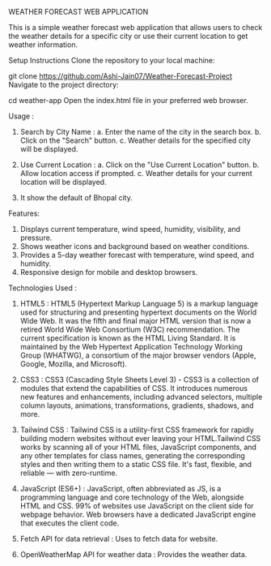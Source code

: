 WEATHER FORECAST WEB APPLICATION 

This is a simple weather forecast web application that allows users to check the weather details for a specific city or use their current location to get weather information.

Setup Instructions
Clone the repository to your local machine:

git clone https://github.com/Ashi-Jain07/Weather-Forecast-Project
Navigate to the project directory:

cd weather-app
Open the index.html file in your preferred web browser.

Usage :

1. Search by City Name :
  a. Enter the name of the city in the search box.
  b. Click on the "Search" button.
  c. Weather details for the specified city will be displayed.

2. Use Current Location :
  a. Click on the "Use Current Location" button.
  b. Allow location access if prompted.
  c. Weather details for your current location will be displayed.

3. It show the default of Bhopal city.


Features:

1. Displays current temperature, wind speed, humidity, visibility, and pressure.
2. Shows weather icons and background based on weather conditions.
3. Provides a 5-day weather forecast with temperature, wind speed, and humidity.
4. Responsive design for mobile and desktop browsers.

Technologies Used :

1. HTML5 :
   HTML5 (Hypertext Markup Language 5) is a markup language used for structuring and presenting hypertext documents on the World Wide Web. It was the fifth and final major HTML version that is now a retired World Wide Web Consortium (W3C) recommendation. The current specification is known as the HTML Living Standard. It is maintained by the Web Hypertext Application Technology Working Group (WHATWG), a consortium of the major browser vendors (Apple, Google, Mozilla, and Microsoft).

2. CSS3 :
   CSS3 (Cascading Style Sheets Level 3) - CSS3 is a collection of modules that extend the capabilities of CSS. It introduces numerous new features and enhancements, including advanced selectors, multiple column layouts, animations, transformations, gradients, shadows, and more.

3. Tailwind CSS :
   Tailwind CSS is a utility-first CSS framework for rapidly building modern websites without ever leaving your HTML.Tailwind CSS works by scanning all of your HTML files, JavaScript components, and any other templates for class names, generating the corresponding styles and then writing them to a static CSS file. It's fast, flexible, and reliable — with zero-runtime.

4. JavaScript (ES6+) :
   JavaScript, often abbreviated as JS, is a programming language and core technology of the Web, alongside HTML and CSS. 99% of websites use JavaScript on the client side for webpage behavior. Web browsers have a dedicated JavaScript engine that executes the client code.

5. Fetch API for data retrieval :
   Uses to fetch data for website.

6. OpenWeatherMap API for weather data :
   Provides the weather data.